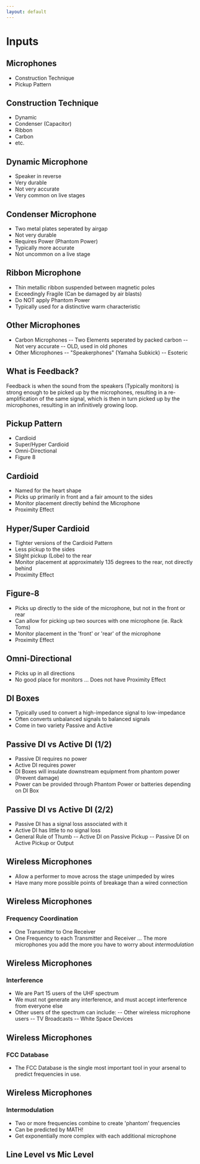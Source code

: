 ```yaml
---
layout: default
---
```


# Inputs

## Microphones
 - Construction Technique
 - Pickup Pattern

## Construction Technique
 - Dynamic
 - Condenser (Capacitor)
 - Ribbon
 - Carbon
 - etc.

## Dynamic Microphone
 - Speaker in reverse
 - Very durable
 - Not very accurate
 - Very common on live stages

## Condenser Microphone
 - Two metal plates seperated by airgap
 - Not very durable
 - Requires Power (Phantom Power)
 - Typically more accurate
 - Not uncommon on a live stage

## Ribbon Microphone
 - Thin metallic ribbon suspended between magnetic poles
 - Exceedingly Fragile (Can be damaged by air blasts)
 - Do NOT apply Phantom Power
 - Typically used for a distinctive warm characteristic

## Other Microphones
 - Carbon Microphones
 -- Two Elements seperated by packed carbon
 -- Not very accurate
 -- OLD, used in old phones
 - Other Microphones
 -- "Speakerphones" (Yamaha Subkick)
 -- Esoteric

## What is Feedback?
  Feedback is when the sound from the speakers (Typically monitors) is strong enough to be picked up by the microphones, resulting in a re-amplification of the same signal, which is then in turn picked up by the microphones, resulting in an infinitively growing loop.

## Pickup Pattern
 - Cardioid
 - Super/Hyper Cardioid
 - Omni-Directional
 - Figure 8

## Cardioid
 - Named for the heart shape
 - Picks up primarily in front and a fair amount to the sides
 - Monitor placement directly behind the Microphone
 - Proximity Effect

## Hyper/Super Cardioid
 - Tighter versions of the Cardioid Pattern
 - Less pickup to the sides
 - Slight pickup (Lobe) to the rear
 - Monitor placement at approximately 135 degrees to the rear, not directly behind
 - Proximity Effect

## Figure-8
 - Picks up directly to the side of the microphone, but not in the front or rear
 - Can allow for picking up two sources with one microphone (ie. Rack Toms)
 - Monitor placement in the 'front' or 'rear' of the microphone
 - Proximity Effect

## Omni-Directional
 - Picks up in all directions
 - No good place for monitors
 ... Does not have Proximity Effect

## DI Boxes
 - Typically used to convert a high-impedance signal to low-impedance
 - Often converts unbalanced signals to balanced signals
 - Come in two variety Passive and Active

## Passive DI vs Active DI (1/2)
 - Passive DI requires no power
 - Active DI requires power
 - DI Boxes will insulate downstream equipment from phantom power (Prevent damage)
 - Power can be provided through Phantom Power or batteries depending on DI Box

## Passive DI vs Active DI (2/2)
 - Passive DI has a signal loss associated with it
 - Active DI has little to no signal loss
 - General Rule of Thumb
 -- Active DI on Passive Pickup
 -- Passive DI on Active Pickup or Output

## Wireless Microphones
 - Allow a performer to move across the stage unimpeded by wires
 - Have many more possible points of breakage than a wired connection

## Wireless Microphones
### Frequency Coordination
 - One Transmitter to One Receiver
 - One Frequency to each Transmitter and Receiver
 ... The more microphones you add the more you have to worry about _intermodulation_

## Wireless Microphones
### Interference
- We are Part 15 users of the UHF spectrum
- We must not generate any interference, and must accept interference from everyone else
- Other users of the spectrum can include:
-- Other wireless microphone users
-- TV Broadcasts
-- White Space Devices

## Wireless Microphones
### FCC Database
 - The FCC Database is the single most important tool in your arsenal to predict frequencies in use.

## Wireless Microphones
### Intermodulation
 - Two or more frequencies combine to create 'phantom' frequencies
 - Can be predicted by MATH!
 - Get exponentially more complex with each additional microphone




## Line Level vs Mic Level
